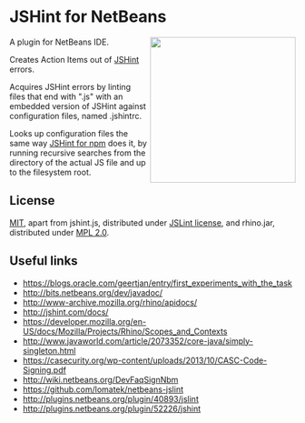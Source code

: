 # JSHint for NetBeans

<img align="right" height="256px" src="https://cdn.rawgit.com/luka-zitnik/jshint-for-netbeans/1.0/icon.svg">

A plugin for NetBeans IDE.

Creates Action Items out of [JSHint](http://jshint.com/) errors.

Acquires JSHint errors by linting files that end with ".js" with an embedded version of JSHint against configuration files, named .jshintrc.

Looks up configuration files the same way [JSHint for npm](https://www.npmjs.com/package/jshint) does it, by running recursive searches from the directory of the actual JS file and up to the filesystem root.

## License
[MIT](https://raw.githubusercontent.com/luka-zitnik/jshint-for-netbeans/master/LICENSE), apart from jshint.js, distributed under [JSLint license](https://github.com/jshint/jshint/blob/master/src/jshint.js), and rhino.jar, distributed under [MPL 2.0](https://www.mozilla.org/MPL/).

## Useful links
- https://blogs.oracle.com/geertjan/entry/first_experiments_with_the_task
- http://bits.netbeans.org/dev/javadoc/
- http://www-archive.mozilla.org/rhino/apidocs/
- http://jshint.com/docs/
- https://developer.mozilla.org/en-US/docs/Mozilla/Projects/Rhino/Scopes_and_Contexts
- http://www.javaworld.com/article/2073352/core-java/simply-singleton.html
- https://casecurity.org/wp-content/uploads/2013/10/CASC-Code-Signing.pdf
- http://wiki.netbeans.org/DevFaqSignNbm
- https://github.com/lomatek/netbeans-jslint
- http://plugins.netbeans.org/plugin/40893/jslint
- http://plugins.netbeans.org/plugin/52226/jshint

